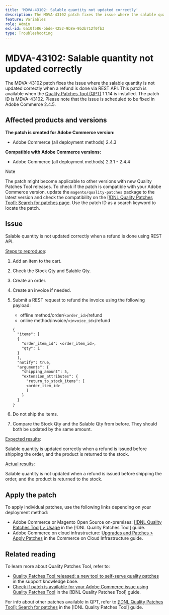 ```yaml
---
title: 'MDVA-43102: Salable quantity not updated correctly'
description: The MDVA-43102 patch fixes the issue where the salable quantity is not updated correctly when a refund is done via REST API. This patch is available when the [Quality Patches Tool (QPT)](https://experienceleague.adobe.com/en/docs/commerce-operations/tools/quality-patches-tool/quality-patches-tool-to-self-serve-quality-patches) 1.1.14 is installed. The patch ID is MDVA-43102. Please note that the issue is scheduled to be fixed in Adobe Commerce 2.4.5.
feature: Variables
role: Admin
exl-id: 6a10f586-bbde-4252-9b8e-9b2b712f0fb3
type: Troubleshooting
---
```

# MDVA-43102: Salable quantity not updated correctly

The MDVA-43102 patch fixes the issue where the salable quantity is not updated correctly when a refund is done via REST API. This patch is available when the [Quality Patches Tool (QPT)](https://experienceleague.adobe.com/en/docs/commerce-operations/tools/quality-patches-tool/quality-patches-tool-to-self-serve-quality-patches) 1.1.14 is installed. The patch ID is MDVA-43102. Please note that the issue is scheduled to be fixed in Adobe Commerce 2.4.5.

## Affected products and versions

**The patch is created for Adobe Commerce version:**

* Adobe Commerce (all deployment methods) 2.4.3

**Compatible with Adobe Commerce versions:**

* Adobe Commerce (all deployment methods) 2.3.1 - 2.4.4

>[!NOTE]
>
>The patch might become applicable to other versions with new Quality Patches Tool releases. To check if the patch is compatible with your Adobe Commerce version, update the `magento/quality-patches` package to the latest version and check the compatibility on the [[!DNL Quality Patches Tool]: Search for patches page](https://experienceleague.adobe.com/en/docs/commerce-operations/tools/quality-patches-tool/quality-patches-tool-to-self-serve-quality-patches). Use the patch ID as a search keyword to locate the patch.

## Issue

Salable quantity is not updated correctly when a refund is done using REST API.

<u>Steps to reproduce</u>:

1. Add an item to the cart.
1. Check the Stock Qty and Salable Qty.
1. Create an order.
1. Create an invoice if needed.
1. Submit a REST request to refund the invoice using the following payload:

    * offline method/order/`<order_id>`/refund
    * online method/invoice/`<invoice_id>`/refund

    ```rest
    {
      "items": [
      {
        "order_item_id": <order_item_id>,
        "qty": 1
      }
      ],
      "notify": true,
      "arguments": {
        "shipping_amount": 5,
        "extension_attributes": {
          "return_to_stock_items": [
          <order_item_id>
          ]
        }
      }
    }
    ```

1. Do not ship the items.
1. Compare the Stock Qty and the Salable Qty from before. They should both be updated by the same amount.

<u>Expected results</u>:

Salable quantity is updated correctly when a refund is issued before shipping the order, and the product is returned to the stock.

<u>Actual results</u>:

Salable quantity is not updated when a refund is issued before shipping the order, and the product is returned to the stock.

## Apply the patch

To apply individual patches, use the following links depending on your deployment method:

* Adobe Commerce or Magento Open Source on-premises: [[!DNL Quality Patches Tool] > Usage](/help/tools/quality-patches-tool/usage.md) in the [!DNL Quality Patches Tool] guide.
* Adobe Commerce on cloud infrastructure: [Upgrades and Patches > Apply Patches](https://experienceleague.adobe.com/docs/commerce-cloud-service/user-guide/develop/upgrade/apply-patches.html) in the Commerce on Cloud Infrastructure guide.

## Related reading

To learn more about Quality Patches Tool, refer to:

* [Quality Patches Tool released: a new tool to self-serve quality patches](https://experienceleague.adobe.com/en/docs/commerce-operations/tools/quality-patches-tool/quality-patches-tool-to-self-serve-quality-patches) in the support knowledge base.
* [Check if patch is available for your Adobe Commerce issue using Quality Patches Tool](/help/tools/quality-patches-tool/patches-available-in-qpt/check-patch-for-magento-issue-with-magento-quality-patches.md) in the [!DNL Quality Patches Tool] guide.

For info about other patches available in QPT, refer to [[!DNL Quality Patches Tool]: Search for patches](https://experienceleague.adobe.com/tools/commerce-quality-patches/index.html) in the [!DNL Quality Patches Tool] guide.
